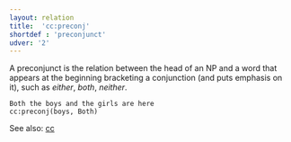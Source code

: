 ```yaml
---
layout: relation
title:  'cc:preconj'
shortdef : 'preconjunct'
udver: '2'
---
```


A preconjunct is the relation between the head of an NP and a word
that appears at the beginning bracketing a conjunction (and puts
emphasis on it), such as *either*, *both*, *neither*.

~~~ sdparse
Both the boys and the girls are here
cc:preconj(boys, Both)
~~~

See also: [cc]()
<!-- Interlanguage links updated So kvě 14 19:03:13 CEST 2022 -->
